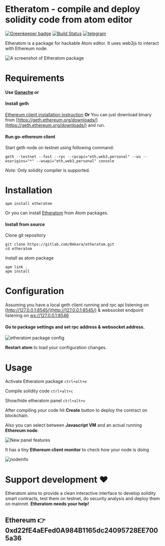 # Etheratom - compile and deploy solidity code from atom editor

[![Greenkeeper badge](https://badges.greenkeeper.io/0mkara/etheratom.svg)](https://greenkeeper.io/)
[![Build Status](https://travis-ci.org/0mkara/etheratom.svg?branch=master)](https://travis-ci.org/0mkara/etheratom)
[![telegram](https://png.icons8.com/color/24/000000/telegram-app.png)](https://t.me/etheratom)

Etheratom is a package for hackable Atom editor. It uses web3js to interact with Ethereum node.

![A screenshot of Etheratom package](https://user-images.githubusercontent.com/13261372/37828365-f43a0c8c-2ec0-11e8-8d09-d1c29d7168d3.png)

# Requirements

#### Use [Ganache](http://truffleframework.com/ganache/) or
#### Install geth
[Ethereum client installation instruction](https://www.ethereum.org/cli)
**Or**
You can just download binary from [https://geth.ethereum.org/downloads/](https://geth.ethereum.org/downloads/) and run.

#### Run go-ethereum client
Start geth node on testnet using following command:

    geth --testnet --fast --rpc --rpcapi="eth,web3,personal" --ws --wsorigins="*" --wsapi="eth,web3,personal" console

*Note:* Only solidity compiler is supported.

# Installation

`apm install etheratom`

Or you can install [Etheratom](https://atom.io/packages/etheratom) from Atom packages.

#### Install from source

Clone git repository

    git clone https://gitlab.com/0mkara/etheratom.git
    cd etheratom

Install as atom package

    apm link .
    apm install

# Configuration

Assuming you have a local geth client running and rpc api listening on [http://127.0.0.1:8545/](http://127.0.0.1:8545/) & websocket endpoint listening on [ws://127.0.0.1:8546](ws://127.0.0.1:8546)

#### Go to package settings and set rpc address & websocket address.

![etheratom package config](https://cloud.githubusercontent.com/assets/13261372/15468216/9989115e-2100-11e6-8dd5-e02fb9459ab6.gif)

**Restart atom** to load your configuration changes.

# Usage

Activate Etheratom package `ctrl+alt+e`

Compile solidity code `ctrl+alt+c`

Show/hide etheratom panel `ctrl+alt+v`

After compiling your code hit **Create** button to deploy the contract on blockchain.

Also you can select between **Javascript VM** and an actual running **Ethereum node**.

![New panel features](https://cloud.githubusercontent.com/assets/13261372/20199656/227e5a52-a7d2-11e6-95f5-ec7fb16b4564.png)

It has a tiny **Ethereum client monitor** to check how your node is doing

![nodeinfo](https://user-images.githubusercontent.com/13261372/39017080-f99b6d76-443f-11e8-94b5-ca77238a7011.png)


# Support development :heart:

Etheratom aims to provide a clean interactive interface to develop solidity smart contracts, test them on testnet, do security analysis and deploy them on mainnet. **Etheratom needs your help!**

## Ethereum :point_right: 0xd22fE4aEFed0A984B1165dc24095728EE7005a36
